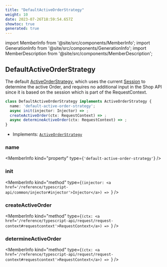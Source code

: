 ```yaml
---
title: "DefaultActiveOrderStrategy"
weight: 10
date: 2023-07-26T18:59:54.657Z
showtoc: true
generated: true
---
```

<!-- This file was generated from the Vendure source. Do not modify. Instead, re-run the "docs:build" script -->
import MemberInfo from '@site/src/components/MemberInfo';
import GenerationInfo from '@site/src/components/GenerationInfo';
import MemberDescription from '@site/src/components/MemberDescription';


## DefaultActiveOrderStrategy

<GenerationInfo sourceFile="packages/core/src/config/order/default-active-order-strategy.ts" sourceLine="18" packageName="@vendure/core" since="1.9.0" />

The default <a href='/reference/typescript-api/orders/active-order-strategy#activeorderstrategy'>ActiveOrderStrategy</a>, which uses the current <a href='/reference/typescript-api/entities/session#session'>Session</a> to determine
the active Order, and requires no additional input in the Shop API since it is based on the
session which is part of the RequestContext.

```ts title="Signature"
class DefaultActiveOrderStrategy implements ActiveOrderStrategy {
  name: 'default-active-order-strategy';
  async init(injector: Injector) => ;
  createActiveOrder(ctx: RequestContext) => ;
  async determineActiveOrder(ctx: RequestContext) => ;
}
```
* Implements: <code><a href='/reference/typescript-api/orders/active-order-strategy#activeorderstrategy'>ActiveOrderStrategy</a></code>



<div className="members-wrapper">

### name

<MemberInfo kind="property" type={`'default-active-order-strategy'`}   />


### init

<MemberInfo kind="method" type={`(injector: <a href='/reference/typescript-api/common/injector#injector'>Injector</a>) => `}   />


### createActiveOrder

<MemberInfo kind="method" type={`(ctx: <a href='/reference/typescript-api/request/request-context#requestcontext'>RequestContext</a>) => `}   />


### determineActiveOrder

<MemberInfo kind="method" type={`(ctx: <a href='/reference/typescript-api/request/request-context#requestcontext'>RequestContext</a>) => `}   />




</div>
